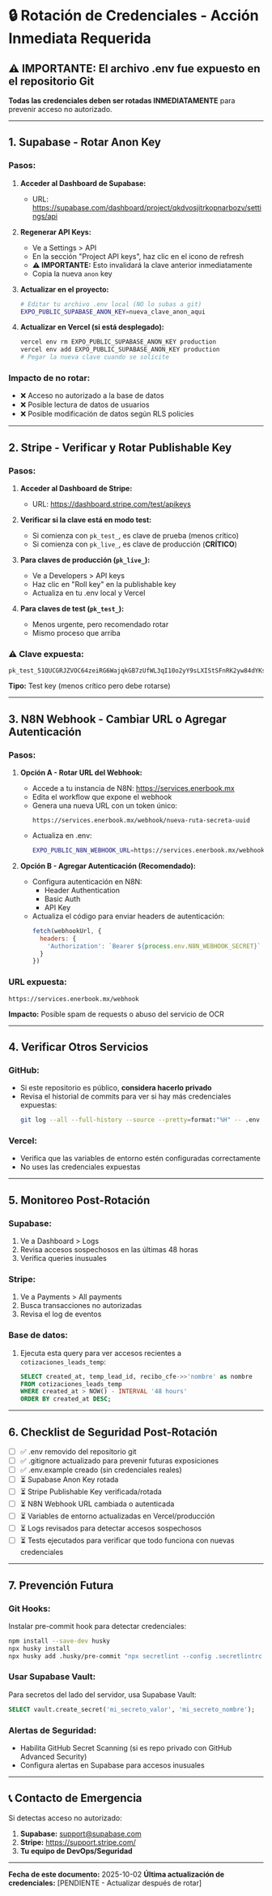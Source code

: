 # 🔒 Rotación de Credenciales - Acción Inmediata Requerida

## ⚠️ IMPORTANTE: El archivo .env fue expuesto en el repositorio Git

**Todas las credenciales deben ser rotadas INMEDIATAMENTE** para prevenir acceso no autorizado.

---

## 1. Supabase - Rotar Anon Key

### Pasos:

1. **Acceder al Dashboard de Supabase:**
   - URL: https://supabase.com/dashboard/project/qkdvosjitrkopnarbozv/settings/api

2. **Regenerar API Keys:**
   - Ve a Settings > API
   - En la sección "Project API keys", haz clic en el icono de refresh
   - **⚠️ IMPORTANTE:** Esto invalidará la clave anterior inmediatamente
   - Copia la nueva `anon` key

3. **Actualizar en el proyecto:**
   ```bash
   # Editar tu archivo .env local (NO lo subas a git)
   EXPO_PUBLIC_SUPABASE_ANON_KEY=nueva_clave_anon_aqui
   ```

4. **Actualizar en Vercel (si está desplegado):**
   ```bash
   vercel env rm EXPO_PUBLIC_SUPABASE_ANON_KEY production
   vercel env add EXPO_PUBLIC_SUPABASE_ANON_KEY production
   # Pegar la nueva clave cuando se solicite
   ```

### Impacto de no rotar:
- ❌ Acceso no autorizado a la base de datos
- ❌ Posible lectura de datos de usuarios
- ❌ Posible modificación de datos según RLS policies

---

## 2. Stripe - Verificar y Rotar Publishable Key

### Pasos:

1. **Acceder al Dashboard de Stripe:**
   - URL: https://dashboard.stripe.com/test/apikeys

2. **Verificar si la clave está en modo test:**
   - Si comienza con `pk_test_`, es clave de prueba (menos crítico)
   - Si comienza con `pk_live_`, es clave de producción (**CRÍTICO**)

3. **Para claves de producción (`pk_live_`):**
   - Ve a Developers > API keys
   - Haz clic en "Roll key" en la publishable key
   - Actualiza en tu .env local y Vercel

4. **Para claves de test (`pk_test_`):**
   - Menos urgente, pero recomendado rotar
   - Mismo proceso que arriba

### ⚠️ Clave expuesta:
```
pk_test_51QUCGRJZVOC64zeiRG6WajqkGB7zUfWL3qI10o2yY9sLXIStSFnRK2yw84dYKsn4g6ouOCpqKrr4lcMi4rsORWQR00U7wvFeYP
```

**Tipo:** Test key (menos crítico pero debe rotarse)

---

## 3. N8N Webhook - Cambiar URL o Agregar Autenticación

### Pasos:

1. **Opción A - Rotar URL del Webhook:**
   - Accede a tu instancia de N8N: https://services.enerbook.mx
   - Edita el workflow que expone el webhook
   - Genera una nueva URL con un token único:
     ```
     https://services.enerbook.mx/webhook/nueva-ruta-secreta-uuid
     ```
   - Actualiza en .env:
     ```bash
     EXPO_PUBLIC_N8N_WEBHOOK_URL=https://services.enerbook.mx/webhook/nueva-ruta-secreta-uuid
     ```

2. **Opción B - Agregar Autenticación (Recomendado):**
   - Configura autenticación en N8N:
     - Header Authentication
     - Basic Auth
     - API Key
   - Actualiza el código para enviar headers de autenticación:
     ```javascript
     fetch(webhookUrl, {
       headers: {
         'Authorization': `Bearer ${process.env.N8N_WEBHOOK_SECRET}`
       }
     })
     ```

### URL expuesta:
```
https://services.enerbook.mx/webhook
```

**Impacto:** Posible spam de requests o abuso del servicio de OCR

---

## 4. Verificar Otros Servicios

### GitHub:
- Si este repositorio es público, **considera hacerlo privado**
- Revisa el historial de commits para ver si hay más credenciales expuestas:
  ```bash
  git log --all --full-history --source --pretty=format:"%H" -- .env | xargs git show
  ```

### Vercel:
- Verifica que las variables de entorno estén configuradas correctamente
- No uses las credenciales expuestas

---

## 5. Monitoreo Post-Rotación

### Supabase:
1. Ve a Dashboard > Logs
2. Revisa accesos sospechosos en las últimas 48 horas
3. Verifica queries inusuales

### Stripe:
1. Ve a Payments > All payments
2. Busca transacciones no autorizadas
3. Revisa el log de eventos

### Base de datos:
1. Ejecuta esta query para ver accesos recientes a `cotizaciones_leads_temp`:
   ```sql
   SELECT created_at, temp_lead_id, recibo_cfe->>'nombre' as nombre
   FROM cotizaciones_leads_temp
   WHERE created_at > NOW() - INTERVAL '48 hours'
   ORDER BY created_at DESC;
   ```

---

## 6. Checklist de Seguridad Post-Rotación

- [ ] ✅ .env removido del repositorio git
- [ ] ✅ .gitignore actualizado para prevenir futuras exposiciones
- [ ] ✅ .env.example creado (sin credenciales reales)
- [ ] ⏳ Supabase Anon Key rotada
- [ ] ⏳ Stripe Publishable Key verificada/rotada
- [ ] ⏳ N8N Webhook URL cambiada o autenticada
- [ ] ⏳ Variables de entorno actualizadas en Vercel/producción
- [ ] ⏳ Logs revisados para detectar accesos sospechosos
- [ ] ⏳ Tests ejecutados para verificar que todo funciona con nuevas credenciales

---

## 7. Prevención Futura

### Git Hooks:
Instalar pre-commit hook para detectar credenciales:
```bash
npm install --save-dev husky
npx husky install
npx husky add .husky/pre-commit "npx secretlint --config .secretlintrc.json"
```

### Usar Supabase Vault:
Para secretos del lado del servidor, usa Supabase Vault:
```sql
SELECT vault.create_secret('mi_secreto_valor', 'mi_secreto_nombre');
```

### Alertas de Seguridad:
- Habilita GitHub Secret Scanning (si es repo privado con GitHub Advanced Security)
- Configura alertas en Supabase para accesos inusuales

---

## 📞 Contacto de Emergencia

Si detectas acceso no autorizado:
1. **Supabase:** support@supabase.com
2. **Stripe:** https://support.stripe.com/
3. **Tu equipo de DevOps/Seguridad**

---

**Fecha de este documento:** 2025-10-02
**Última actualización de credenciales:** [PENDIENTE - Actualizar después de rotar]
